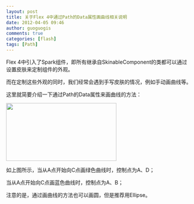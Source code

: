 ```yaml
---
layout: post
title: 关于Flex 4中通过Path的Data属性画曲线相关说明
date: 2012-04-05 09:46
author: guoguogis
comments: true
categories: [flash]
tags: [Path]
---
```

Flex 4中引入了Spark组件，即所有继承自SkinableComponent的类都可以通过设置皮肤来定制组件的外观。

而在定制这些外观的同时，我们经常会遇到手写皮肤的情况，例如手动画曲线等。

这里就简要介绍一下通过Path的Data属性来画曲线的方法：

<a href="http://www.gisthink.com/blog/guoguogis/wp-content/uploads/2012/04/曲线.jpg"><img class="alignnone size-medium wp-image-279" title="曲线" src="http://www.gisthink.com/blog/guoguogis/wp-content/uploads/2012/04/曲线-300x157.jpg" alt="" width="300" height="157" /></a>

如上图所示，当从A点开始向C点画绿色曲线时，控制点为A、D；

当从A点开始向C点画蓝色曲线时，控制点为A、B；

注意的是，通过画曲线的方法也可以画圆，但是推荐用Ellipse。

